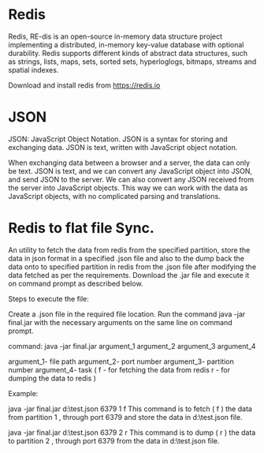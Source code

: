 # Redis

Redis, RE-dis is an open-source in-memory data structure project implementing a distributed, in-memory key-value database with optional durability. Redis supports different kinds of abstract data structures, such as strings, lists, maps, sets, sorted sets, hyperloglogs, bitmaps, streams and spatial indexes.

Download and install redis from https://redis.io

# JSON
JSON: JavaScript Object Notation.
JSON is a syntax for storing and exchanging data.
JSON is text, written with JavaScript object notation.

When exchanging data between a browser and a server, the data can only be text.
JSON is text, and we can convert any JavaScript object into JSON, and send JSON to the server.
We can also convert any JSON received from the server into JavaScript objects.
This way we can work with the data as JavaScript objects, with no complicated parsing and translations.


# Redis to flat file Sync.

An utility to fetch the data from redis from the specified partition, store the data in json format in a specified .json file and also to the dump back the data onto to specified partition in redis from the .json file after modifying the data fetched as per the requirements.
Download the .jar file and execute it on command prompt as described below.

Steps to execute the file:

Create a .json file in the required file location.
Run the command java -jar final.jar with the necessary arguments on the same line on command prompt.

command:
java -jar final.jar argument_1 argument_2 argument_3 argument_4 

argument_1- file path
argument_2- port number
argument_3- partition number
argument_4- task ( f - for fetching the data from redis
                                 r - for dumping the data to redis )

Example: 

java -jar final.jar d:\\test.json 6379 1 f
This command is to fetch ( f ) the data from partition 1 , through port 6379 and store the data in  d:\\test.json file. 

java -jar final.jar d:\\test.json 6379 2 r
This command is to dump ( r ) the data to partition 2 , through port 6379 from the data in  d:\\test.json file.



